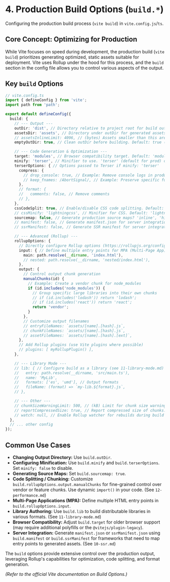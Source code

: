# 4. Production Build Options (`build.*`)

Configuring the production build process (`vite build`) in `vite.config.js`/`ts`.

## Core Concept: Optimizing for Production

While Vite focuses on speed during development, the production build (`vite build`) prioritizes generating optimized, static assets suitable for deployment. Vite uses Rollup under the hood for this process, and the `build` section in the config file allows you to control various aspects of the output.

## Key `build` Options

```typescript
// vite.config.ts
import { defineConfig } from 'vite';
import path from 'path';

export default defineConfig({
  build: {
    // --- Output ---
    outDir: 'dist', // Directory relative to project root for build output. Default: 'dist'
    assetsDir: 'assets', // Directory under outDir for generated assets (JS, CSS, images). Default: 'assets'
    // assetsInlineLimit: 4096, // (bytes) Assets smaller than this are inlined as base64 URIs. Default: 4096 (4 KB)
    emptyOutDir: true, // Clean outDir before building. Default: true (unless outDir is project root or outside root)

    // --- Code Generation & Optimization ---
    target: 'modules', // Browser compatibility target. Default: 'modules' (browsers supporting native ESM). Can be an ES version ('es2020') or array of browser targets.
    minify: 'terser', // Minifier to use. 'terser' (default for prod) or 'esbuild' (faster, less optimized) or false.
    terserOptions: { // Options passed to Terser if minify: 'terser'
      compress: {
        // drop_console: true, // Example: Remove console logs in production
        // keep_fnames: /AbortSignal/, // Example: Preserve specific function names
      },
      // format: {
      //   comments: false, // Remove comments
      // },
    },
    cssCodeSplit: true, // Enable/disable CSS code splitting. Default: true
    // cssMinify: 'lightningcss', // Minifier for CSS. Default: 'lightningcss' if installed, otherwise 'esbuild'. Set to false to disable.
    sourcemap: false, // Generate production source maps? 'inline', 'hidden', or boolean. Default: false
    // manifest: false, // Generate manifest.json for server integration. Default: false (set to true or a filename string)
    // ssrManifest: false, // Generate SSR manifest for server integration. Default: false (set to true or a filename string)

    // --- Advanced (Rollup) ---
    rollupOptions: {
      // Directly configure Rollup options (https://rollupjs.org/configuration-options/)
      input: { // Define multiple entry points for MPA (Multi-Page App)
        main: path.resolve(__dirname, 'index.html'),
        // nested: path.resolve(__dirname, 'nested/index.html'),
      },
      output: {
        // Control output chunk generation
        manualChunks(id) {
          // Example: Create a vendor chunk for node_modules
          if (id.includes('node_modules')) {
            // Group specific large libraries into their own chunks
            // if (id.includes('lodash')) return 'lodash';
            // if (id.includes('react')) return 'react';
            return 'vendor';
          }
        },
        // Customize output filenames
        // entryFileNames: `assets/[name].[hash].js`,
        // chunkFileNames: `assets/[name].[hash].js`,
        // assetFileNames: `assets/[name].[hash].[ext]`,
      },
      // Add Rollup plugins (use Vite plugins where possible)
      // plugins: [ myRollupPlugin() ],
    },

    // --- Library Mode ---
    // lib: { // Configure build as a library (see 11-library-mode.md)
    //   entry: path.resolve(__dirname, 'src/main.ts'),
    //   name: 'MyLib',
    //   formats: ['es', 'umd'], // Output formats
    //   fileName: (format) => `my-lib.${format}.js`,
    // },

    // --- Other ---
    // chunkSizeWarningLimit: 500, // (kB) Limit for chunk size warnings. Default: 500
    // reportCompressedSize: true, // Report compressed size of chunks. Default: true (can slow down large builds)
    // watch: null, // Enable Rollup watcher for rebuilds during build (e.g., for library development). Default: null
  },
  // ... other config
});
```

## Common Use Cases

*   **Changing Output Directory:** Use `build.outDir`.
*   **Configuring Minification:** Use `build.minify` and `build.terserOptions`. Set `minify: false` to disable.
*   **Generating Source Maps:** Set `build.sourcemap: true`.
*   **Code Splitting / Chunking:** Customize `build.rollupOptions.output.manualChunks` for fine-grained control over vendor or feature chunks. Use dynamic `import()` in your code. (See `12-performance.md`)
*   **Multi-Page Applications (MPA):** Define multiple HTML entry points in `build.rollupOptions.input`.
*   **Library Authoring:** Use `build.lib` to build distributable libraries in various formats. (See `11-library-mode.md`)
*   **Browser Compatibility:** Adjust `build.target` for older browser support (may require additional polyfills or the `@vitejs/plugin-legacy`).
*   **Server Integration:** Generate `manifest.json` or `ssrManifest.json` using `build.manifest` or `build.ssrManifest` for frameworks that need to map entry points to generated assets. (See `10-ssr.md`)

The `build` options provide extensive control over the production output, leveraging Rollup's capabilities for optimization, code splitting, and format generation.

*(Refer to the official Vite documentation on Build Options.)*